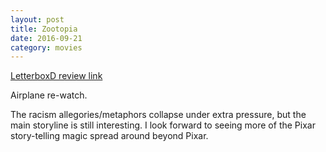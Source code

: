 ```yaml
---
layout: post
title: Zootopia 
date: 2016-09-21
category: movies
---
```

 
[LetterboxD review link](http://letterboxd.com/samarthbhaskar/film/zootopia/)

 Airplane re-watch.

The racism allegories/metaphors collapse under extra pressure, but the main storyline is still interesting. I look forward to seeing more of the Pixar story-telling magic spread around beyond Pixar.
